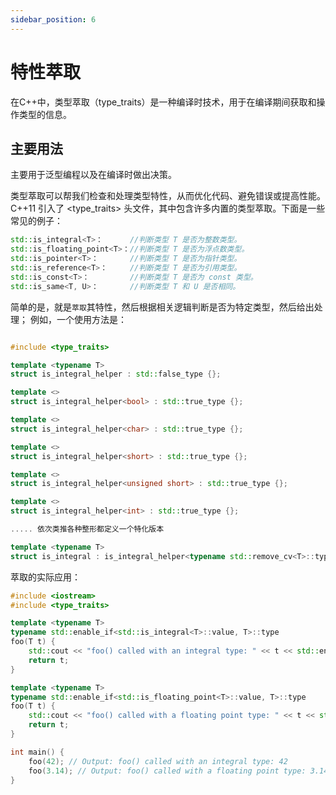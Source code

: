 ```yaml
---
sidebar_position: 6
---
```

# 特性萃取
在C++中，类型萃取（type_traits）是一种编译时技术，用于在编译期间获取和操作类型的信息。

## 主要用法
主要用于泛型编程以及在编译时做出决策。

类型萃取可以帮我们检查和处理类型特性，从而优化代码、避免错误或提高性能。
C++11 引入了 <type_traits> 头文件，其中包含许多内置的类型萃取。下面是一些常见的例子：
```cpp
std::is_integral<T>：      //判断类型 T 是否为整数类型。
std::is_floating_point<T>：//判断类型 T 是否为浮点数类型。
std::is_pointer<T>：       //判断类型 T 是否为指针类型。
std::is_reference<T>：     //判断类型 T 是否为引用类型。
std::is_const<T>：         //判断类型 T 是否为 const 类型。
std::is_same<T, U>：       //判断类型 T 和 U 是否相同。
```

简单的是，就是`萃取`其特性，然后根据相关逻辑判断是否为特定类型，然后给出处理；
例如，一个使用方法是：

```cpp

#include <type_traits>

template <typename T>
struct is_integral_helper : std::false_type {};

template <>
struct is_integral_helper<bool> : std::true_type {};

template <>
struct is_integral_helper<char> : std::true_type {};

template <>
struct is_integral_helper<short> : std::true_type {};

template <>
struct is_integral_helper<unsigned short> : std::true_type {};

template <>
struct is_integral_helper<int> : std::true_type {};

..... 依次类推各种整形都定义一个特化版本

template <typename T>
struct is_integral : is_integral_helper<typename std::remove_cv<T>::type> {};
```

萃取的实际应用：

```cpp
#include <iostream>
#include <type_traits>

template <typename T>
typename std::enable_if<std::is_integral<T>::value, T>::type
foo(T t) {
    std::cout << "foo() called with an integral type: " << t << std::endl;
    return t;
}

template <typename T>
typename std::enable_if<std::is_floating_point<T>::value, T>::type
foo(T t) {
    std::cout << "foo() called with a floating point type: " << t << std::endl;
    return t;
}

int main() {
    foo(42); // Output: foo() called with an integral type: 42
    foo(3.14); // Output: foo() called with a floating point type: 3.14
}
```

